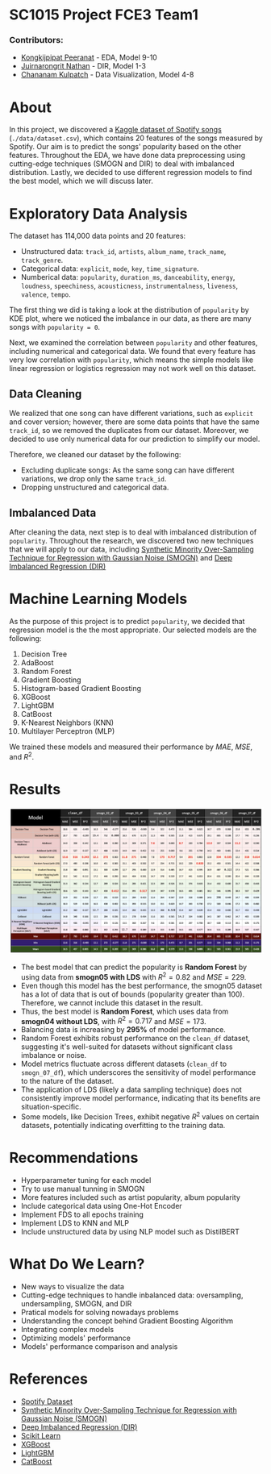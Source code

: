 # SC1015 Project FCE3 Team1
### Contributors:
- [Kongkijpipat Peeranat](https://github.com/autoastt) - EDA, Model 9-10
- [Juirnarongrit Nathan](https://github.com/Saltykub) - DIR, Model 1-3
- [Chananam Kulpatch](https://github.com/KFuniverse) - Data Visualization, Model 4-8
  
# About
In this project, we discovered a <a href='https://www.kaggle.com/datasets/maharshipandya/-spotify-tracks-dataset?resource=download'>Kaggle dataset of Spotify songs</a> (`./data/dataset.csv`), which contains 20 features of the songs measured by Spotify. Our aim is to predict the songs' popularity based on the other features. Throughout the EDA, we have done data preprocessing using cutting-edge techniques (SMOGN and DIR) to deal with imbalanced distribution. Lastly, we decided to use different regression models to find the best model, which we will discuss later.

# Exploratory Data Analysis
The dataset has 114,000 data points and 20 features:
- Unstructured data: `track_id`, `artists`, `album_name`, `track_name`, `track_genre`.
- Categorical data: `explicit`, `mode`, `key`, `time_signature`.
- Numberical data: `popularity`, `duration_ms`, `danceability`, `energy`, `loudness`, `speechiness`, `acousticness`, `instrumentalness`, `liveness`, `valence`, `tempo`.

The first thing we did is taking a look at the distribution of `popularity` by KDE plot, where we noticed the imbalance in our data, as there are many songs with `popularity = 0`.

Next, we examined the correlation between `popularity` and other features, including numerical and categorical data. We found that every feature has very low correlation with `popularity`, which means the simple models like linear regression or logistics regression may not work well on this dataset.

## Data Cleaning
We realized that one song can have different variations, such as `explicit` and cover version; however, there are some data points that have the same `track_id`, so we removed the duplicates from our dataset. Moreover, we decided to use only numerical data for our prediction to simplify our model. 

Therefore, we cleaned our dataset by the following:
- Excluding duplicate songs: As the same song can have different variations, we drop only the same `track_id`.
- Dropping unstructured and categorical data.

## Imbalanced Data
After cleaning the data, next step is to deal with imbalanced distribution of `popularity`. Throughout the research, we discovered two new techniques that we will apply to our data, including [Synthetic Minority Over-Sampling Technique for Regression with Gaussian Noise (SMOGN)](https://github.com/nickkunz/smogn) and [Deep Imbalanced Regression (DIR)](http://dir.csail.mit.edu/)

# Machine Learning Models

As the purpose of this project is to predict `popularity`, we decided that regression model is the the most appropriate. Our selected models are the following:

1. Decision Tree
2. AdaBoost
3. Random Forest
4. Gradient Boosting 
5. Histogram-based Gradient Boosting 
6. XGBoost
7. LightGBM 
8. CatBoost
9. K-Nearest Neighbors (KNN)
10. Multilayer Perceptron (MLP)
 
We trained these models and measured their performance by $MAE$, $MSE$, and $R^2$.

# Results
![](results.png)
- The best model that can predict the popularity is **Random Forest** by using data from **smogn05 with LDS** with $R^2 = 0.82$ and $MSE = 229$.
- Even though this model has the best performance, the smogn05 dataset has a lot of data that is out of bounds (popularity greater than 100). Therefore, we cannot include this dataset in the result.
- Thus, the best model is **Random Forest**, which uses data from **smogn04 without LDS**, with $R^2 = 0.717$ and $MSE = 173$.
- Balancing data is increasing by **295%** of model performance.
- Random Forest exhibits robust performance on the `clean_df` dataset, suggesting it's well-suited for datasets without significant class imbalance or noise.
- Model metrics fluctuate across different datasets (`clean_df` to `smogn_07_df`), which underscores the sensitivity of model performance to the nature of the dataset.
- The application of LDS (likely a data sampling technique) does not consistently improve model performance, indicating that its benefits are situation-specific.
- Some models, like Decision Trees, exhibit negative $R^2$ values on certain datasets, potentially indicating overfitting to the training data.

# Recommendations
- Hyperparameter tuning for each model
- Try to use manual tunning in SMOGN 
- More features included such as artist popularity, album popularity
- Include categorical data using One-Hot Encoder 
- Implement FDS to all epochs training 
- Implement LDS to KNN and MLP  
- Include unstructured data by using NLP model such as DistilBERT

# What Do We Learn?
- New ways to visualize the data
- Cutting-edge techniques to handle inbalanced data: oversampling, undersampling, SMOGN, and DIR
- Pratical models for solving nowadays problems
- Understanding the concept behind Gradient Boosting Algorithm
- Integrating complex models
- Optimizing models' performance
- Models' performance comparison and analysis

# References
- [Spotify Dataset](https://www.kaggle.com/datasets/maharshipandya/-spotify-tracks-dataset?resource=download)
- [Synthetic Minority Over-Sampling Technique for Regression with Gaussian Noise (SMOGN)](https://github.com/nickkunz/smogn)
- [Deep Imbalanced Regression (DIR)](http://dir.csail.mit.edu/)
- [Scikit Learn](https://scikit-learn.org/stable/)
- [XGBoost](https://xgboost.readthedocs.io/en/stable/)
- [LightGBM](https://github.com/microsoft/LightGBM)
- [CatBoost](https://github.com/catboost/catboost)
